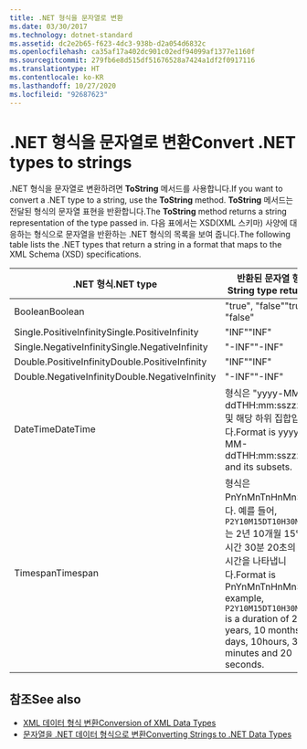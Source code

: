 ```yaml
---
title: .NET 형식을 문자열로 변환
ms.date: 03/30/2017
ms.technology: dotnet-standard
ms.assetid: dc2e2b65-f623-4dc3-938b-d2a054d6832c
ms.openlocfilehash: ca35af17a402dc901c02edf94099af1377e1160f
ms.sourcegitcommit: 279fb6e8d515df51676528a7424a1df2f0917116
ms.translationtype: HT
ms.contentlocale: ko-KR
ms.lasthandoff: 10/27/2020
ms.locfileid: "92687623"
---
```

# <a name="convert-net-types-to-strings"></a><span data-ttu-id="9a9b8-102">.NET 형식을 문자열로 변환</span><span class="sxs-lookup"><span data-stu-id="9a9b8-102">Convert .NET types to strings</span></span>

<span data-ttu-id="9a9b8-103">.NET 형식을 문자열로 변환하려면 **ToString** 메서드를 사용합니다.</span><span class="sxs-lookup"><span data-stu-id="9a9b8-103">If you want to convert a .NET type to a string, use the **ToString** method.</span></span> <span data-ttu-id="9a9b8-104">**ToString** 메서드는 전달된 형식의 문자열 표현을 반환합니다.</span><span class="sxs-lookup"><span data-stu-id="9a9b8-104">The **ToString** method returns a string representation of the type passed in.</span></span> <span data-ttu-id="9a9b8-105">다음 표에서는 XSD(XML 스키마) 사양에 대응하는 형식으로 문자열을 반환하는 .NET 형식의 목록을 보여 줍니다.</span><span class="sxs-lookup"><span data-stu-id="9a9b8-105">The following table lists the .NET types that return a string in a format that maps to the XML Schema (XSD) specifications.</span></span>  
  
|<span data-ttu-id="9a9b8-106">.NET 형식</span><span class="sxs-lookup"><span data-stu-id="9a9b8-106">.NET type</span></span>|<span data-ttu-id="9a9b8-107">반환된 문자열 형식</span><span class="sxs-lookup"><span data-stu-id="9a9b8-107">String type returned</span></span>|  
|-------------------------|--------------------------|  
|<span data-ttu-id="9a9b8-108">Boolean</span><span class="sxs-lookup"><span data-stu-id="9a9b8-108">Boolean</span></span>|<span data-ttu-id="9a9b8-109">"true", "false"</span><span class="sxs-lookup"><span data-stu-id="9a9b8-109">"true", "false"</span></span>|  
|<span data-ttu-id="9a9b8-110">Single.PositiveInfinity</span><span class="sxs-lookup"><span data-stu-id="9a9b8-110">Single.PositiveInfinity</span></span>|<span data-ttu-id="9a9b8-111">"INF"</span><span class="sxs-lookup"><span data-stu-id="9a9b8-111">"INF"</span></span>|  
|<span data-ttu-id="9a9b8-112">Single.NegativeInfinity</span><span class="sxs-lookup"><span data-stu-id="9a9b8-112">Single.NegativeInfinity</span></span>|<span data-ttu-id="9a9b8-113">"-INF"</span><span class="sxs-lookup"><span data-stu-id="9a9b8-113">"-INF"</span></span>|  
|<span data-ttu-id="9a9b8-114">Double.PositiveInfinity</span><span class="sxs-lookup"><span data-stu-id="9a9b8-114">Double.PositiveInfinity</span></span>|<span data-ttu-id="9a9b8-115">"INF"</span><span class="sxs-lookup"><span data-stu-id="9a9b8-115">"INF"</span></span>|  
|<span data-ttu-id="9a9b8-116">Double.NegativeInfinity</span><span class="sxs-lookup"><span data-stu-id="9a9b8-116">Double.NegativeInfinity</span></span>|<span data-ttu-id="9a9b8-117">"-INF"</span><span class="sxs-lookup"><span data-stu-id="9a9b8-117">"-INF"</span></span>|  
|<span data-ttu-id="9a9b8-118">DateTime</span><span class="sxs-lookup"><span data-stu-id="9a9b8-118">DateTime</span></span>|<span data-ttu-id="9a9b8-119">형식은 "yyyy-MM-ddTHH:mm:sszzzzzz" 및 해당 하위 집합입니다.</span><span class="sxs-lookup"><span data-stu-id="9a9b8-119">Format is yyyy-MM-ddTHH:mm:sszzzzzz and its subsets.</span></span>|  
|<span data-ttu-id="9a9b8-120">Timespan</span><span class="sxs-lookup"><span data-stu-id="9a9b8-120">Timespan</span></span>|<span data-ttu-id="9a9b8-121">형식은 PnYnMnTnHnMnS입니다. 예를 들어, `P2Y10M15DT10H30M20S`는 2년 10개월 15일 10시간 30분 20초의 지속 시간을 나타냅니다.</span><span class="sxs-lookup"><span data-stu-id="9a9b8-121">Format is PnYnMnTnHnMnS, for example, `P2Y10M15DT10H30M20S` is a duration of 2 years, 10 months, 15 days, 10hours, 30 minutes and 20 seconds.</span></span>|  
  
## <a name="see-also"></a><span data-ttu-id="9a9b8-122">참조</span><span class="sxs-lookup"><span data-stu-id="9a9b8-122">See also</span></span>

- [<span data-ttu-id="9a9b8-123">XML 데이터 형식 변환</span><span class="sxs-lookup"><span data-stu-id="9a9b8-123">Conversion of XML Data Types</span></span>](conversion-of-xml-data-types.md)
- [<span data-ttu-id="9a9b8-124">문자열을 .NET 데이터 형식으로 변환</span><span class="sxs-lookup"><span data-stu-id="9a9b8-124">Converting Strings to .NET Data Types</span></span>](converting-strings-to-dotnet-data-types.md)
